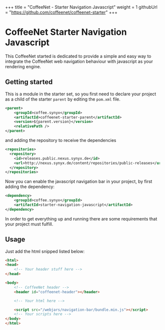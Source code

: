 +++
title = "CoffeeNet - Starter Navigation Javascript"
weight = 1
githubUrl = "https://github.com/coffeenet/coffeenet-starter"
+++

# CoffeeNet Starter Navigation Javascript

This CoffeeNet started is dedicated to provide a simple and easy way to
integrate the CoffeeNet web navigation behaviour with javascript as your rendering engine.

## Getting started

This is a module in the starter set, so you first need to declare your project
as a child of the starter `parent` by editing the `pom.xml` file.

```xml
<parent>
    <groupId>coffee.synyx</groupId>
    <artifactId>coffeenet-starter-parent</artifactId>
    <version>${parent.version}</version>
    <relativePath />
</parent>
```

and adding the repository to receive the dependencies

```xml
<repositories>
  <repository>
    <id>releases.public.nexus.synyx.de</id>
    <url>http://nexus.synyx.de/content/repositories/public-releases</url>
  </repository>
</repositories>
```

Now you can enable the javascript navigation bar in your project, by first adding the
dependency:

```xml
<dependency>
    <groupId>coffee.synyx</groupId>
    <artifactId>starter-navigation-javascript</artifactId>
</dependency>
```

In order to get everything up and running there are some requirements that
your project must fulfill.


## Usage

Just add the html snipped listed below:

```html
<html>
<head>
    <!-- Your header stuff here -->
</head>

<body>
    <!-- CoffeeNet header -->
    <header id="coffeenet-header"></header>

    <!-- Your html here -->

    <script src="/webjars/navigation-bar/bundle.min.js"></script>
    <!-- Your scripts here -->
</body>
</html>
```
